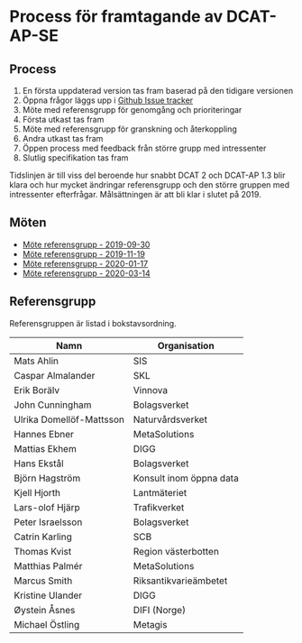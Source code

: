 # Process för framtagande av DCAT-AP-SE

## Process
1. En första uppdaterad version tas fram baserad på den tidigare versionen
2. Öppna frågor läggs upp i [Github Issue tracker](https://github.com/MetaSolutionsAB/DCAT-AP-SE/issues)
3. Möte med referensgrupp för genomgång och prioriteringar
4. Första utkast tas fram
5. Möte med referensgrupp för granskning och återkoppling
6. Andra utkast tas fram
7. Öppen process med feedback från större grupp med intressenter
8. Slutlig specifikation tas fram

Tidslinjen är till viss del beroende hur snabbt DCAT 2 och DCAT-AP 1.3 blir klara och hur mycket 
ändringar referensgrupp och den större gruppen med intressenter efterfrågar. Målsättningen är att bli klar i slutet på 2019. 

## Möten
* [Möte referensgrupp - 2019-09-30](meeting-20190930.md) 
* [Möte referensgrupp - 2019-11-19](meeting-20191119.md) 
* [Möte referensgrupp - 2020-01-17](meeting-20200117.md) 
* [Möte referensgrupp - 2020-03-14](meeting-20200324.md) 

## Referensgrupp
Referensgruppen är listad i bokstavsordning.

Namn | Organisation
--- | ---
Mats Ahlin | SIS
Caspar Almalander | SKL
Erik Borälv | Vinnova
John Cunningham | Bolagsverket
Ulrika Domellöf-Mattsson | Naturvårdsverket
Hannes Ebner | MetaSolutions
Mattias Ekhem | DIGG
Hans Ekstål | Bolagsverket
Björn Hagström | Konsult inom öppna data
Kjell Hjorth | Lantmäteriet
Lars-olof Hjärp | Trafikverket
Peter Israelsson | Bolagsverket
Catrin Karling | SCB
Thomas Kvist | Region västerbotten
Matthias Palmér | MetaSolutions
Marcus Smith | Riksantikvarieämbetet
Kristine Ulander | DIGG
Øystein Åsnes | DIFI (Norge)
Michael Östling | Metagis
